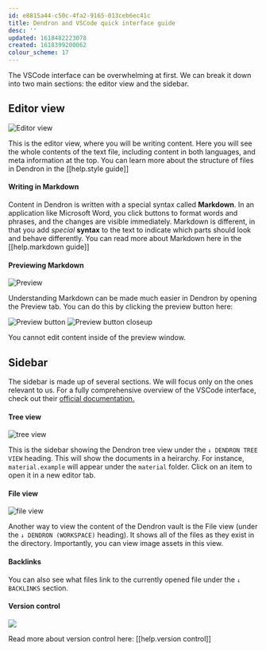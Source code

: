 ```yaml
---
id: e8815a44-c50c-4fa2-9165-013ceb6ec41c
title: Dendron and VSCode quick interface guide
desc: ''
updated: 1618482223078
created: 1618399200062
colour_scheme: 17
---
```


The VSCode interface can be overwhelming at first. We can break it down into two main sections: the editor view and the sidebar.

## Editor view
![Editor view](/images/help/interface/editor.jpg)

This is the editor view, where you will be writing content. Here you will see the whole contents of the text file, including content in both languages, and meta information at the top. You can learn more about the structure of files in Dendron in the [[help.style guide]]

#### Writing in Markdown

Content in Dendron is written with a special syntax called **Markdown**. In an application like Microsoft Word, you click buttons to format words and phrases, and the changes are visible immediately. Markdown is different, in that you add _special_ **syntax** to the text to indicate which parts should look and behave differently. You can read more about Markdown here in the [[help.markdown guide]]

#### Previewing Markdown
![Preview](/images/help/interface/preview.jpg)

Understanding Markdown can be made much easier in Dendron by opening the Preview tab. You can do this by clicking the preview button here:

![Preview button](/images/help/interface/preview-button.jpg)
![Preview button closeup](/images/help/interface/preview-me.png)

You cannot edit content inside of the preview window.


## Sidebar

The sidebar is made up of several sections. We will focus only on the ones relevant to us. For a fully comprehensive overview of the VSCode interface, check out their [official documentation.](https://code.visualstudio.com/docs/getstarted/userinterface)

#### Tree view
![tree view](/images/help/interface/tree-view-and-backlinks.jpg)

This is the sidebar showing the Dendron tree view under the `↓ DENDRON TREE VIEW` heading. This will show the documents in a heirarchy. For instance, `material.example` will appear under the `material` folder. Click on an item to open it in a new editor tab.

#### File view
![file view](/images/help/interface/file-view.jpg)

Another way to view the content of the Dendron vault is the File view (under the `↓ DENDRON (WORKSPACE)` heading). It shows all of the files as they exist in the directory. Importantly, you can view image assets in this view.

#### Backlinks
You can also see what files link to the currently opened file under the `↓ BACKLINKS` section.

#### Version control

![](/images/help/interface/version-control-icon.png)

Read more about version control here: [[help.version control]]